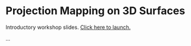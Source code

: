 Projection Mapping on 3D Surfaces
=================================

Introductory workshop slides. [Click here to launch.](...)

...
